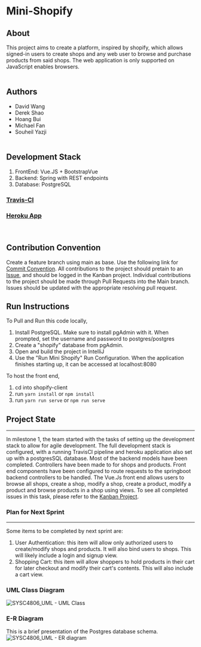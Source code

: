# Mini-Shopify
## About
This project aims to create a platform, inspired by shopify, which allows signed-in users to create shops and any web user to browse and purchase products from said shops. The web application is only supported on JavaScript enables browsers.<br /> <br /> 
## Authors
- David Wang
- Derek Shao
- Hoang Bui
- Michael Fan
- Souheil Yazji
<br /> <br /> 
## Development Stack
1. FrontEnd: Vue.JS + BootstrapVue
2. Backend: Spring with REST endpoints
3. Database: PostgreSQL 
### [Travis-CI](https://travis-ci.com/github/mpfan/Mini-Shopify)
### [Heroku App](https://sh0p1fy.herokuapp.com/)
<br /> 

## Contribution Convention
Create a feature branch using main as base. Use the following link for [Commit Convention](https://www.conventionalcommits.org/en/v1.0.0/). All contributions to the project should pretain to an [Issue](https://github.com/mpfan/Mini-Shopify/issues), and should be logged in the Kanban project. Individual contributions to the project should be made through Pull Requests into the Main branch. Issues should be updated with the appropriate resolving pull request. 

## Run Instructions
To Pull and Run this code locally,

1. Install PostgreSQL. Make sure to install pgAdmin with it. When prompted, set the username and password to postgres/postgres
2. Create a "shopify" database from pgAdmin.
3. Open and build the project in IntelliJ
4. Use the "Run Mini Shopify" Run Configuration. When the application finishes starting up, it can be accessed at localhost:8080

To host the front end,

1. cd into shopify-client
2. run `yarn install` or `npm install`
3. run `yarn run serve` or `npm run serve`

## Project State
---
In milestone 1, the team started with the tasks of setting up the development stack to allow for agile development. The full development stack is configured, with a running TravisCI pipeline and heroku application also set up with a postgresSQL database. Most of the backend models have been completed. Controllers have been made to for shops and products. Front end components have been configured to route requests to the springboot backend controllers to be handled. The Vue.Js front end allows users to browse all shops, create a shop, modify a shop, create a product, modify a product and browse products in a shop using views. To see all completed issues in this task, please refer to the [Kanban Project](https://github.com/mpfan/Mini-Shopify/projects/1#column-13201543).

### Plan for Next Sprint
---
Some items to be completed by next sprint are:
1. User Authentication: this item will allow only authorized users to create/modify shops and products. It will also bind users to shops. This will likely include a login and signup view.
2. Shopping Cart: this item will allow shoppers to hold products in their cart for later checkout and modify their cart's contents. This will also include a cart view.

### UML Class Diagram
![SYSC4806_UML - UML Class](https://user-images.githubusercontent.com/17705586/111795913-067d0900-889e-11eb-841a-08c0ad2b8d43.png)

### E-R Diagram
This is a brief presentation of the Postgres database schema.
![SYSC4806_UML - ER diagram](https://user-images.githubusercontent.com/17705586/111795676-cf0e5c80-889d-11eb-80d8-6e5fb67cf04e.png)
